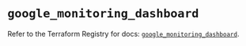 # `google_monitoring_dashboard`

Refer to the Terraform Registry for docs: [`google_monitoring_dashboard`](https://registry.terraform.io/providers/hashicorp/google-beta/6.24.0/docs/resources/google_monitoring_dashboard).
